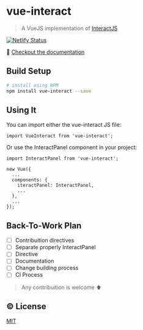 # vue-interact

> A VueJS implementation of [InteractJS](http://interactjs.io)

[![Netlify Status](https://api.netlify.com/api/v1/badges/0d134e46-98be-4533-a02f-fbf9e0358879/deploy-status)](https://app.netlify.com/sites/vue-interact/deploys)

:book: [Checkout the documentation](https://vue-interact.netlify.com/)

## Build Setup

``` bash
# install using NPM
npm install vue-interact --save
```

## Using It

You can import either the vue-interact JS file:
```
import VueInteract from 'vue-interact';
```
Or use the InteractPanel component in your project:
```
import InteractPanel from 'vue-interact';

new Vue({
  ...
  components: {
    iteractPanel: InteractPanel,
    ...
  },
  ...
});
```

## Back-To-Work Plan

- [ ] Contribuition directives
- [ ] Separate properly InteractPanel
- [ ] Directive
- [ ] Documentation
- [ ] Change building process
- [ ] CI Process

> Any contribuition is welcome :arrow_up:

## ©️ License

[MIT](http://opensource.org/licenses/MIT)
